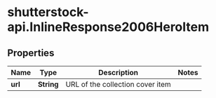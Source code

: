 # shutterstock-api.InlineResponse2006HeroItem

## Properties
Name | Type | Description | Notes
------------ | ------------- | ------------- | -------------
**url** | **String** | URL of the collection cover item | 


